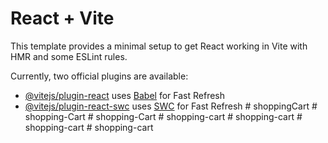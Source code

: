 # React + Vite

This template provides a minimal setup to get React working in Vite with HMR and some ESLint rules.

Currently, two official plugins are available:

- [@vitejs/plugin-react](https://github.com/vitejs/vite-plugin-react/blob/main/packages/plugin-react/README.md) uses [Babel](https://babeljs.io/) for Fast Refresh
- [@vitejs/plugin-react-swc](https://github.com/vitejs/vite-plugin-react-swc) uses [SWC](https://swc.rs/) for Fast Refresh
#   s h o p p i n g C a r t  
 #   s h o p p i n g - C a r t  
 #   s h o p p i n g - C a r t  
 #   s h o p p i n g - c a r t  
 #   s h o p p i n g - c a r t  
 #   s h o p p i n g - c a r t  
 #   s h o p p i n g - c a r t  
 